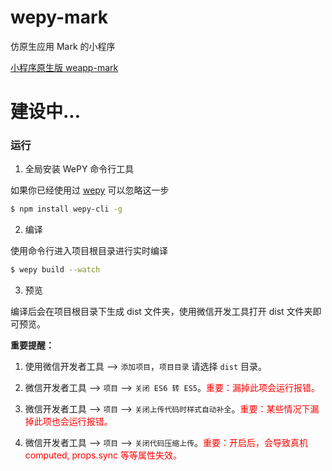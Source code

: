 # wepy-mark
仿原生应用 Mark 的小程序

[小程序原生版 weapp-mark](https://github.com/Hongye567/weapp-mark)

# 建设中...

### 运行

1. 全局安装 WePY 命令行工具

 如果你已经使用过 [wepy](https://tencent.github.io/wepy/) 可以忽略这一步

 ```bash
 $ npm install wepy-cli -g
 ```

2. 编译

 使用命令行进入项目根目录进行实时编译

 ```bash
 $ wepy build --watch
 ```

3. 预览

 编译后会在项目根目录下生成 dist 文件夹，使用微信开发工具打开 dist 文件夹即可预览。

**重要提醒：**

1. 使用微信开发者工具 --> `添加项目`，`项目目录` 请选择 `dist` 目录。

2. 微信开发者工具 --> `项目` --> `关闭 ES6 转 ES5`。<font color='red'>重要：漏掉此项会运行报错。</font>

3. 微信开发者工具 --> `项目` --> `关闭上传代码时样式自动补全`。<font color='red'>重要：某些情况下漏掉此项也会运行报错。</font>

4. 微信开发者工具 --> `项目` --> `关闭代码压缩上传`。<font color='red'>重要：开启后，会导致真机 computed, props.sync 等等属性失效。</font>
